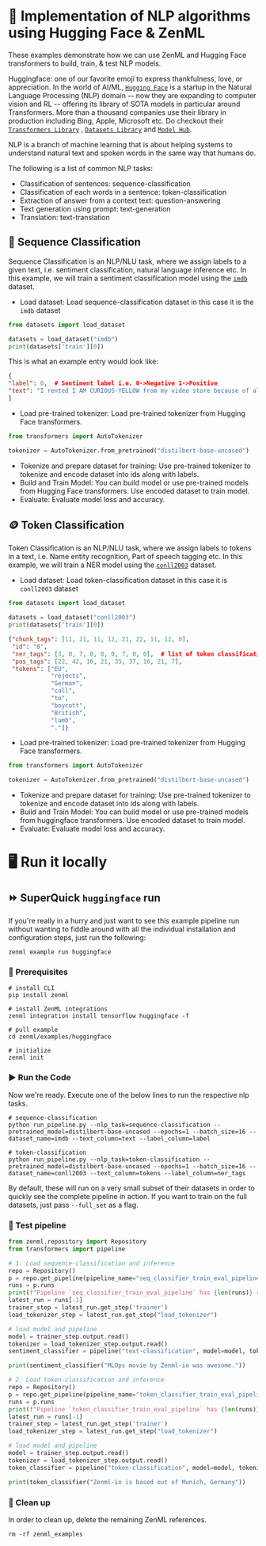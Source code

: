 # 🤗 Implementation of NLP algorithms using Hugging Face & ZenML

These examples demonstrate how we can use ZenML and Hugging Face transformers to build, train, & test NLP models.

Huggingface: one of our favorite emoji to express thankfulness, love, or appreciation. In the world of
AI/ML, [`Hugging Face`](https://huggingface.co/) is a startup in the Natural Language Processing (NLP) domain -- now
they are expanding to computer vision and RL -- offering its library of SOTA models in particular around Transformers.
More than a thousand companies use their library in production including Bing, Apple, Microsoft etc. Do checkout
their [`Transformers Library`](https://github.com/huggingface/transformers)
, [`Datasets Library`](https://github.com/huggingface/datasets) and [`Model Hub`](https://huggingface.co/models).

NLP is a branch of machine learning that is about helping systems to understand natural text and spoken words in the
same way that humans do.

The following is a list of common NLP tasks:

- Classification of sentences: sequence-classification
- Classification of each words in a sentence: token-classification
- Extraction of answer from a context text: question-answering
- Text generation using prompt: text-generation
- Translation: text-translation

## 📝 Sequence Classification

Sequence Classification is an NLP/NLU task, where we assign labels to a given text, i.e. sentiment classification,
natural language inference etc. In this example, we will train a sentiment classification model using
the [`imdb`](https://huggingface.co/datasets/imdb) dataset.

- Load dataset: Load sequence-classification dataset in this case it is the `imdb` dataset

```python
from datasets import load_dataset

datasets = load_dataset("imdb")
print(datasets['train'][0])
```

This is what an example entry would look like:
```json
{
"label": 0,  # Sentiment label i.e. 0->Negative 1->Positive
"text": "I rented I AM CURIOUS-YELLOW from my video store because of all the controversy that surrounded it when it was first released in 1967. I also heard that at first it was seized by U.S.customs if it ever tried to enter this country, therefore being a fan of films considered controversial I really had to see this for myself.....",
}
```

- Load pre-trained tokenizer: Load pre-trained tokenizer from Hugging Face transformers.

```python
from transformers import AutoTokenizer

tokenizer = AutoTokenizer.from_pretrained("distilbert-base-uncased")
```

- Tokenize and prepare dataset for training: Use pre-trained tokenizer to tokenize and encode dataset into ids along
  with labels.
- Build and Train Model: You can build model or use pre-trained models from Hugging Face transformers. Use encoded
  dataset to train model.
- Evaluate: Evaluate model loss and accuracy.

## 🪙 Token Classification

Token Classification is an NLP/NLU task, where we assign labels to tokens in a text, i.e. Name entity recognition,
Part of speech tagging etc. In this example, we will train a NER model using the
[`conll2003`](https://huggingface.co/datasets/conll2003) dataset.

- Load dataset: Load token-classification dataset in this case it is `conll2003` dataset

```python
from datasets import load_dataset

datasets = load_dataset("conll2003")
print(datasets['train'][0])
```
```json
{"chunk_tags": [11, 21, 11, 12, 21, 22, 11, 12, 0],
 "id": "0",
 "ner_tags": [3, 0, 7, 0, 0, 0, 7, 0, 0],  # list of token classification labels
 "pos_tags": [22, 42, 16, 21, 35, 37, 16, 21, 7],
 "tokens": ["EU",
            "rejects",
            "German",
            "call",
            "to",
            "boycott",
            "British",
            "lamb",
            "."]}
```

- Load pre-trained tokenizer: Load pre-trained tokenizer from Hugging Face transformers.

```python
from transformers import AutoTokenizer

tokenizer = AutoTokenizer.from_pretrained("distilbert-base-uncased")
```

- Tokenize and prepare dataset for training: Use pre-trained tokenizer to tokenize and encode dataset into ids along
  with labels.
- Build and Train Model: You can build model or use pre-trained models from huggingface transformers. Use encoded
  dataset to train model.
- Evaluate: Evaluate model loss and accuracy.

# 🖥 Run it locally

## ⏩ SuperQuick `huggingface` run

If you're really in a hurry and just want to see this example pipeline run
without wanting to fiddle around with all the individual installation and
configuration steps, just run the following:

```shell
zenml example run huggingface
```

### 📄 Prerequisites

```shell
# install CLI
pip install zenml

# install ZenML integrations
zenml integration install tensorflow huggingface -f

# pull example
cd zenml/examples/huggingface

# initialize
zenml init
```

### ▶️ Run the Code

Now we're ready. Execute one of the below lines to run the respective nlp tasks.

```shell
# sequence-classification
python run_pipeline.py --nlp_task=sequence-classification --pretrained_model=distilbert-base-uncased --epochs=1 --batch_size=16 --dataset_name=imdb --text_column=text --label_column=label
```

```shell
# token-classification
python run_pipeline.py --nlp_task=token-classification --pretrained_model=distilbert-base-uncased --epochs=1 --batch_size=16 --dataset_name=conll2003 --text_column=tokens --label_column=ner_tags
```

By default, these will run on a very small subset of their datasets in order to quickly see the complete pipeline in 
action. If you want to train on the full datasets, just pass `--full_set` as a flag. 

### 🧪 Test pipeline

```python
from zenml.repository import Repository
from transformers import pipeline

# 1. Load sequence-classification and inference
repo = Repository()
p = repo.get_pipeline(pipeline_name="seq_classifier_train_eval_pipeline")
runs = p.runs
print(f"Pipeline `seq_classifier_train_eval_pipeline` has {len(runs)} run(s)")
latest_run = runs[-1]
trainer_step = latest_run.get_step('trainer')
load_tokenizer_step = latest_run.get_step("load_tokenizer")

# load model and pipeline
model = trainer_step.output.read()
tokenizer = load_tokenizer_step.output.read()
sentiment_classifier = pipeline("text-classification", model=model, tokenizer=tokenizer)

print(sentiment_classifier("MLOps movie by Zenml-io was awesome."))

# 2. Load token-classification and inference
repo = Repository()
p = repo.get_pipeline(pipeline_name="token_classifier_train_eval_pipeline")
runs = p.runs
print(f"Pipeline `token_classifier_train_eval_pipeline` has {len(runs)} run(s)")
latest_run = runs[-1]
trainer_step = latest_run.get_step('trainer')
load_tokenizer_step = latest_run.get_step("load_tokenizer")

# load model and pipeline
model = trainer_step.output.read()
tokenizer = load_tokenizer_step.output.read()
token_classifier = pipeline("token-classification", model=model, tokenizer=tokenizer)

print(token_classifier("Zenml-io is based out of Munich, Germany"))
```

### 🧽 Clean up

In order to clean up, delete the remaining ZenML references.

```shell
rm -rf zenml_examples
```
